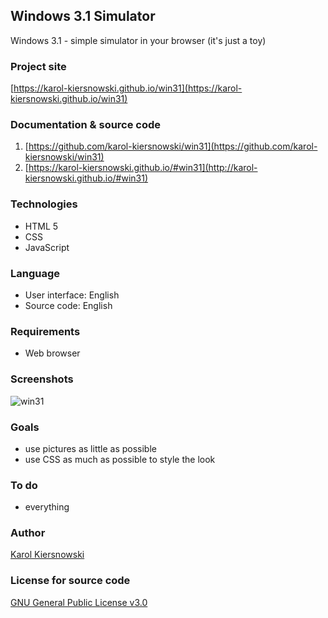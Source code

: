 Windows 3.1 Simulator
---------------------
Windows 3.1 - simple simulator in your browser (it's just a toy)

### Project site
[https://karol-kiersnowski.github.io/win31](https://karol-kiersnowski.github.io/win31)

### Documentation & source code
1. [https://github.com/karol-kiersnowski/win31](https://github.com/karol-kiersnowski/win31)
2. [https://karol-kiersnowski.github.io/#win31](http://karol-kiersnowski.github.io/#win31)

### Technologies
* HTML 5
* CSS
* JavaScript

### Language
* User interface: English
* Source code: English

### Requirements
* Web browser

### Screenshots
![win31](https://karol-kiersnowski.github.io/img/projects/win31.png)

### Goals
* use pictures as little as possible
* use CSS as much as possible to style the look

### To do
* everything

### Author
[Karol Kiersnowski](https://karol-kiersnowski.github.io)

### License for source code
[GNU General Public License v3.0](https://github.com/karol-kiersnowski/win31/blob/master/LICENSE)
